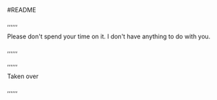 #README

,,,,,,

Please don't spend your time on it. I don't have anything to do with you.

,,,,,,


,,,,,,

Taken over

,,,,,,